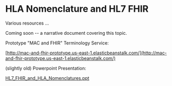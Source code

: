 HLA Nomenclature and HL7 FHIR
=============================

Various resources ...

Coming soon -- a narrative document covering this topic.

Prototype "MAC and FHIR" Terminology Service:

[http://mac-and-fhir-prototype.us-east-1.elasticbeanstalk.com/](http://mac-and-fhir-prototype.us-east-1.elasticbeanstalk.com/)

(slightly old) Powerpoint Presentation:

[HL7_FHIR_and_HLA_Nomenclatures.ppt](HL7_FHIR_and_HLA_Nomenclatures.ppt)
